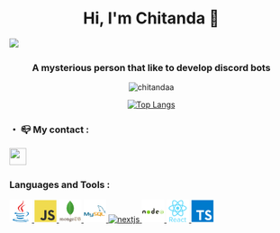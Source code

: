 <h1 align="center">Hi, I'm Chitanda 👋</h1>

<img src="https://cdn.discordapp.com/attachments/757214843668529233/757286654561222667/echidna-1920-1004243.jpg"> </img>

<h3 align="center">A mysterious person that like to develop discord bots</h3>

<p align="center"> <img src="https://komarev.com/ghpvc/?username=chitandaa&label=Profile%20views&color=0e75b6&style=flat" alt="chitandaa" /> </p>

<div align="center">

[![Top Langs](https://github-readme-stats.vercel.app/api/top-langs/?username=Chitandaa&langs_count=8&show_icons=true&title_color=4fadff&icon_color=f0c91d&text_color=daf7dc&bg_color=050000)](https://github.com/anuraghazra/github-readme-stats)

</div>

<h3 align="left">・ 📪 My contact :</h3>

<a href = "https://discordapp.com/users/577495778747088896/"><img src = "https://imgur.com/RSEvkDl.png" height= 30px width = 30px></a>

<h3 align="left">Languages and Tools :</h3>
<p align="left">
  <a href="https://www.java.com" target="_blank" rel="noreferrer"> <img src="https://raw.githubusercontent.com/devicons/devicon/master/icons/java/java-original.svg" alt="java" width="40" height="40"/> </a>
  <a href="https://developer.mozilla.org/en-US/docs/Web/JavaScript" target="_blank" rel="noreferrer"> <img src="https://raw.githubusercontent.com/devicons/devicon/master/icons/javascript/javascript-original.svg" alt="javascript" width="40" height="40"/> </a>
  <a href="https://www.mongodb.com/" target="_blank" rel="noreferrer"> <img src="https://raw.githubusercontent.com/devicons/devicon/master/icons/mongodb/mongodb-original-wordmark.svg" alt="mongodb" width="40" height="40"/> </a>
  <a href="https://www.mysql.com/" target="_blank" rel="noreferrer"> <img src="https://raw.githubusercontent.com/devicons/devicon/master/icons/mysql/mysql-original-wordmark.svg" alt="mysql" width="40" height="40"/> </a>
  <a href="https://nextjs.org/" target="_blank" rel="noreferrer"> <img src="https://cdn.worldvectorlogo.com/logos/nextjs-2.svg" alt="nextjs" width="40" height="40"/> </a>
  <a href="https://nodejs.org" target="_blank" rel="noreferrer"> <img src="https://raw.githubusercontent.com/devicons/devicon/master/icons/nodejs/nodejs-original-wordmark.svg" alt="nodejs" width="40" height="40"/> </a>
  <a href="https://reactjs.org/" target="_blank" rel="noreferrer"> <img src="https://raw.githubusercontent.com/devicons/devicon/master/icons/react/react-original-wordmark.svg" alt="react" width="40" height="40"/> </a>
  <a href="https://www.typescriptlang.org/" target="_blank" rel="noreferrer"> <img src="https://raw.githubusercontent.com/devicons/devicon/master/icons/typescript/typescript-original.svg" alt="typescript" width="40" height="40"/> </a>
</p>
